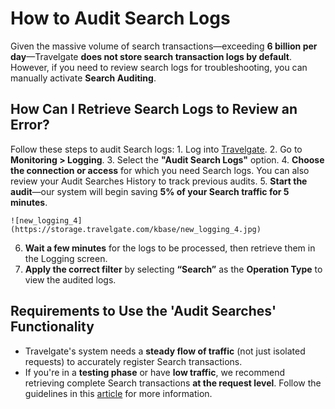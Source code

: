 ﻿---
sidebar_position: 3
---

# How to Audit Search Logs

Given the massive volume of search transactions—exceeding **6 billion per day**—Travelgate **does not store search transaction logs by default**. However, if you need to review search logs for troubleshooting, you can manually activate **Search Auditing**.

## How Can I Retrieve Search Logs to Review an Error?

Follow these steps to audit Search logs:
    1. Log into [Travelgate](https://www.travelgate.com/).
    2. Go to **Monitoring > Logging**.
    3. Select the **"Audit Search Logs"** option.
    4. **Choose the connection or access** for which you need Search logs. You can also review your Audit Searches History to track previous audits.
    5. **Start the audit**—our system will begin saving **5% of your Search traffic for 5 minutes**.

    ![new_logging_4](https://storage.travelgate.com/kbase/new_logging_4.jpg)

6. **Wait a few minutes** for the logs to be processed, then retrieve them in the Logging screen.  
7. **Apply the correct filter** by selecting **“Search”** as the **Operation Type** to view the audited logs.

## Requirements to Use the 'Audit Searches' Functionality
- Travelgate's system needs a **steady flow of traffic** (not just isolated requests) to accurately register Search transactions.  
- If you're in a **testing phase** or have **low traffic**, we recommend retrieving complete Search transactions **at the request level**. Follow the guidelines in this [article](/kb/app-features/monitoring-tools/logging/audit-supplier-transactions) for more information.